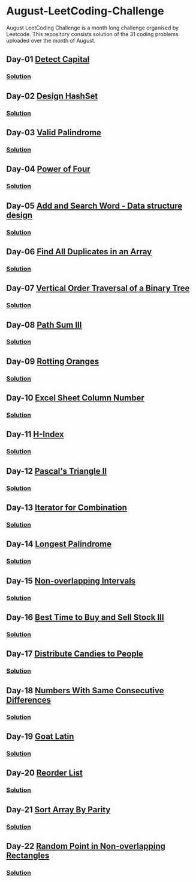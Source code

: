 # August-LeetCoding-Challenge
August LeetCoding Challenge is a month long challenge organised by Leetcode. This repository consists solution of the 31 coding problems uploaded over the month of August.

## Day-01 [Detect Capital](https://leetcode.com/explore/challenge/card/august-leetcoding-challenge/549/week-1-august-1st-august-7th/3409/)
### [Solution](https://github.com/yashrt/August-LeetCoding-Challenge/blob/master/Day-01.cpp)

## Day-02 [Design HashSet](https://leetcode.com/explore/challenge/card/august-leetcoding-challenge/549/week-1-august-1st-august-7th/3410/)
### [Solution](https://github.com/yashrt/August-LeetCoding-Challenge/blob/master/Day-02.cpp)

## Day-03 [Valid Palindrome](https://leetcode.com/explore/challenge/card/august-leetcoding-challenge/549/week-1-august-1st-august-7th/3411/)
### [Solution](https://github.com/yashrt/August-LeetCoding-Challenge/blob/master/Day-03.cpp)

## Day-04 [Power of Four](https://leetcode.com/explore/challenge/card/august-leetcoding-challenge/549/week-1-august-1st-august-7th/3412/)
### [Solution](https://github.com/yashrt/August-LeetCoding-Challenge/blob/master/Day-04.cpp)

## Day-05 [Add and Search Word - Data structure design](https://leetcode.com/explore/challenge/card/august-leetcoding-challenge/549/week-1-august-1st-august-7th/3413/)
### [Solution](https://github.com/yashrt/August-LeetCoding-Challenge/blob/master/Day-05.cpp)

## Day-06 [Find All Duplicates in an Array](https://leetcode.com/explore/challenge/card/august-leetcoding-challenge/549/week-1-august-1st-august-7th/3414/)
### [Solution](https://github.com/yashrt/August-LeetCoding-Challenge/blob/master/Day-06.cpp)

## Day-07 [Vertical Order Traversal of a Binary Tree](https://leetcode.com/explore/challenge/card/august-leetcoding-challenge/549/week-1-august-1st-august-7th/3415/)
### [Solution](https://github.com/yashrt/August-LeetCoding-Challenge/blob/master/Day-07.cpp)

## Day-08 [Path Sum III](https://leetcode.com/explore/challenge/card/august-leetcoding-challenge/550/week-2-august-8th-august-14th/3417/)
### [Solution](https://github.com/yashrt/August-LeetCoding-Challenge/blob/master/Day-08.cpp)

## Day-09 [Rotting Oranges](https://leetcode.com/explore/challenge/card/august-leetcoding-challenge/550/week-2-august-8th-august-14th/3418/)
### [Solution](https://github.com/yashrt/August-LeetCoding-Challenge/blob/master/Day-09.cpp)

## Day-10 [Excel Sheet Column Number](https://leetcode.com/explore/challenge/card/august-leetcoding-challenge/550/week-2-august-8th-august-14th/3419/)
### [Solution](https://github.com/yashrt/August-LeetCoding-Challenge/blob/master/Day-10.cpp)

## Day-11 [H-Index](https://leetcode.com/explore/challenge/card/august-leetcoding-challenge/550/week-2-august-8th-august-14th/3420/)
### [Solution](https://github.com/yashrt/August-LeetCoding-Challenge/blob/master/Day-11.cpp)

## Day-12 [Pascal's Triangle II](https://leetcode.com/explore/challenge/card/august-leetcoding-challenge/550/week-2-august-8th-august-14th/3421/)
### [Solution](https://github.com/yashrt/August-LeetCoding-Challenge/blob/master/Day-12.cpp)

## Day-13 [Iterator for Combination](https://leetcode.com/explore/challenge/card/august-leetcoding-challenge/550/week-2-august-8th-august-14th/3422/)
### [Solution](https://github.com/yashrt/August-LeetCoding-Challenge/blob/master/Day-13.cpp)

## Day-14 [Longest Palindrome](https://leetcode.com/explore/challenge/card/august-leetcoding-challenge/550/week-2-august-8th-august-14th/3423/)
### [Solution](https://github.com/yashrt/August-LeetCoding-Challenge/blob/master/Day-14.cpp)

## Day-15 [Non-overlapping Intervals](https://leetcode.com/explore/challenge/card/august-leetcoding-challenge/551/week-3-august-15th-august-21st/3425/)
### [Solution](https://github.com/yashrt/August-LeetCoding-Challenge/blob/master/Day-15.cpp)

## Day-16 [Best Time to Buy and Sell Stock III](https://leetcode.com/explore/challenge/card/august-leetcoding-challenge/551/week-3-august-15th-august-21st/3426/)
### [Solution](https://github.com/yashrt/August-LeetCoding-Challenge/blob/master/Day-16.cpp)

## Day-17 [Distribute Candies to People](https://leetcode.com/explore/challenge/card/august-leetcoding-challenge/551/week-3-august-15th-august-21st/3427/)
### [Solution](https://github.com/yashrt/August-LeetCoding-Challenge/blob/master/Day-17.cpp)

## Day-18 [Numbers With Same Consecutive Differences](https://leetcode.com/explore/challenge/card/august-leetcoding-challenge/551/week-3-august-15th-august-21st/3428/)
### [Solution](https://github.com/yashrt/August-LeetCoding-Challenge/blob/master/Day-18.cpp)

## Day-19 [Goat Latin](https://leetcode.com/explore/challenge/card/august-leetcoding-challenge/551/week-3-august-15th-august-21st/3429/)
### [Solution](https://github.com/yashrt/August-LeetCoding-Challenge/blob/master/Day-19.cpp)

## Day-20 [Reorder List](https://leetcode.com/explore/challenge/card/august-leetcoding-challenge/551/week-3-august-15th-august-21st/3430/)
### [Solution](https://github.com/yashrt/August-LeetCoding-Challenge/blob/master/Day-20.cpp)

## Day-21 [Sort Array By Parity](https://leetcode.com/explore/challenge/card/august-leetcoding-challenge/551/week-3-august-15th-august-21st/3431/)
### [Solution](https://github.com/yashrt/August-LeetCoding-Challenge/blob/master/Day-21.cpp)

## Day-22 [Random Point in Non-overlapping Rectangles](https://leetcode.com/explore/challenge/card/august-leetcoding-challenge/552/week-4-august-22nd-august-28th/3433/)
### [Solution](https://github.com/yashrt/August-LeetCoding-Challenge/blob/master/Day-22.cpp)
